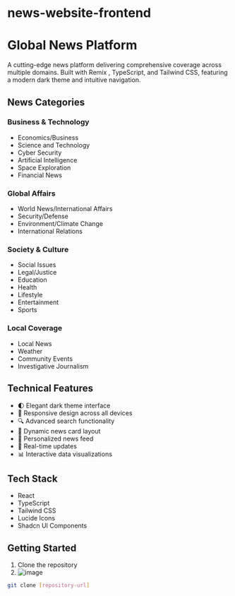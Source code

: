 # news-website-frontend
# Global News Platform

A cutting-edge news platform delivering comprehensive coverage across multiple domains. Built with Remix , TypeScript, and Tailwind CSS, featuring a modern dark theme and intuitive navigation.

## News Categories

### Business & Technology
- Economics/Business
- Science and Technology
- Cyber Security
- Artificial Intelligence
- Space Exploration
- Financial News

### Global Affairs
- World News/International Affairs
- Security/Defense
- Environment/Climate Change
- International Relations

### Society & Culture
- Social Issues
- Legal/Justice
- Education
- Health
- Lifestyle
- Entertainment
- Sports

### Local Coverage
- Local News
- Weather
- Community Events
- Investigative Journalism

## Technical Features

- 🌓 Elegant dark theme interface
- 📱 Responsive design across all devices
- 🔍 Advanced search functionality
- 📰 Dynamic news card layout
- 🎯 Personalized news feed
- 🔄 Real-time updates
- 📊 Interactive data visualizations

## Tech Stack

- React
- TypeScript
- Tailwind CSS
- Lucide Icons
- Shadcn UI Components

## Getting Started

1. Clone the repository
2. ![image](https://github.com/user-attachments/assets/d277f59d-88e2-46f4-8870-4d0dab2b7722)

```bash
git clone [repository-url]
